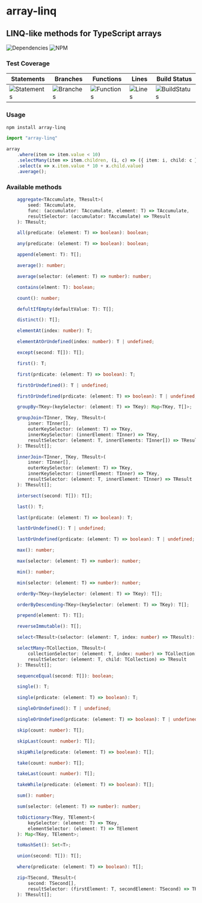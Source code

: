 # array-linq

## LINQ-like methods for TypeScript arrays

![Dependencies](https://img.shields.io/badge/dependencies-0-blue) ![NPM](https://img.shields.io/npm/l/array-linq?color=blue)

### Test Coverage ###

| Statements                                    | Branches                                  | Functions                                   | Lines                               | Build Status                                    |
| --------------------------------------------- | ----------------------------------------- | ------------------------------------------- | ----------------------------------- | ----------------------------------------------- |
| ![Statements](https://img.shields.io/badge/Coverage-100%25-brightgreen.svg) | ![Branches](https://img.shields.io/badge/Coverage-100%25-brightgreen.svg) | ![Functions](https://img.shields.io/badge/Coverage-100%25-brightgreen.svg) | ![Lines](https://img.shields.io/badge/Coverage-100%25-brightgreen.svg "Make me better!") | ![BuildStatus](https://img.shields.io/badge/Build-Passing-brightgreen.svg "Building Status") |

### Usage ###

```sh
npm install array-linq
```

```ts
import "array-linq"
```

```ts
array
    .where(item => item.value < 10)
    .selectMany(item => item.children, (i, c) => ({ item: i, child: c }))
    .select(x => x.item.value * 10 + x.child.value)
    .average();
```

### Available methods ###

```ts
    aggregate<TAccumulate, TResult>(
        seed: TAccumulate,
        func: (accumulator: TAccumulate, element: T) => TAccumulate,
        resultSelector: (accumulator: TAccumulate) => TResult
    ): TResult;
```
```ts
    all(predicate: (element: T) => boolean): boolean;
```
```ts
    any(predicate: (element: T) => boolean): boolean;
```
```ts
    append(element: T): T[];
```
```ts
    average(): number;
```
```ts
    average(selector: (element: T) => number): number;
```
```ts
    contains(elment: T): boolean;
```
```ts
    count(): number;
```
```ts
    defultIfEmpty(defaultValue: T): T[];
```
```ts
    distinct(): T[];
```
```ts
    elementAt(index: number): T;
```
```ts
    elementAtOrUndefined(index: number): T | undefined;
```
```ts
    except(second: T[]): T[];
```
```ts
    first(): T;
```
```ts
    first(prdicate: (element: T) => boolean): T;
```
```ts
    firstOrUndefined(): T | undefined;
```
```ts
    firstOrUndefined(prdicate: (element: T) => boolean): T | undefined;
```
```ts
    groupBy<TKey>(keySelector: (element: T) => TKey): Map<TKey, T[]>;
```
```ts
    groupJoin<TInner, TKey, TResult>(
        inner: TInner[],
        outerKeySelector: (element: T) => TKey,
        innerKeySelector: (innerElement: TInner) => TKey,
        resultSelector: (element: T, innerElements: TInner[]) => TResult
    ): TResult[];
```
```ts
    innerJoin<TInner, TKey, TResult>(
        inner: TInner[],
        outerKeySelector: (element: T) => TKey,
        innerKeySelector: (innerElement: TInner) => TKey,
        resultSelector: (element: T, innerElement: TInner) => TResult
    ): TResult[];
```
```ts
    intersect(second: T[]): T[];
```
```ts
    last(): T;
```
```ts
    last(prdicate: (element: T) => boolean): T;
```
```ts
    lastOrUndefined(): T | undefined;
```
```ts
    lastOrUndefined(prdicate: (element: T) => boolean): T | undefined;
```
```ts
    max(): number;
```
```ts
    max(selector: (element: T) => number): number;
```
```ts
    min(): number;
```
```ts
    min(selector: (element: T) => number): number;
```
```ts
    orderBy<TKey>(keySelector: (element: T) => TKey): T[];
```
```ts
    orderByDescending<TKey>(keySelector: (element: T) => TKey): T[];
```
```ts
    prepend(element: T): T[];
```
```ts
    reverseImmutable(): T[];
```
```ts
    select<TResult>(selector: (element: T, index: number) => TResult): TResult[];
```
```ts
    selectMany<TCollection, TResult>(
        collectionSelector: (element: T, index: number) => TCollection[],
        resultSelector: (element: T, child: TCollection) => TResult
    ): TResult[];
```
```ts
    sequenceEqual(second: T[]): boolean;
```
```ts
    single(): T;
```
```ts
    single(prdicate: (element: T) => boolean): T;
```
```ts
    singleOrUndefined(): T | undefined;
```
```ts
    singleOrUndefined(prdicate: (element: T) => boolean): T | undefined;
```
```ts
    skip(count: number): T[];
```
```ts
    skipLast(count: number): T[];
```
```ts
    skipWhile(predicate: (element: T) => boolean): T[];
```
```ts
    take(count: number): T[];
```
```ts
    takeLast(count: number): T[];
```
```ts
    takeWhile(predicate: (element: T) => boolean): T[];
```
```ts
    sum(): number;
```
```ts
    sum(selector: (element: T) => number): number;
```
```ts
    toDictionary<TKey, TElement>(
        keySelector: (element: T) => TKey,
        elementSelector: (element: T) => TElement
    ): Map<TKey, TElement>;
```
```ts
    toHashSet(): Set<T>;
```
```ts
    union(second: T[]): T[];
```
```ts
    where(predicate: (element: T) => boolean): T[];
```
```ts
    zip<TSecond, TResult>(
        second: TSecond[],
        resultSelector: (firstElement: T, secondElement: TSecond) => TResult
    ): TResult[];
```

